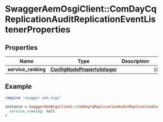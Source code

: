 # SwaggerAemOsgiClient::ComDayCqReplicationAuditReplicationEventListenerProperties

## Properties

| Name | Type | Description | Notes |
| ---- | ---- | ----------- | ----- |
| **service_ranking** | [**ConfigNodePropertyInteger**](ConfigNodePropertyInteger.md) |  | [optional] |

## Example

```ruby
require 'swagger_aem_osgi'

instance = SwaggerAemOsgiClient::ComDayCqReplicationAuditReplicationEventListenerProperties.new(
  service_ranking: null
)
```


